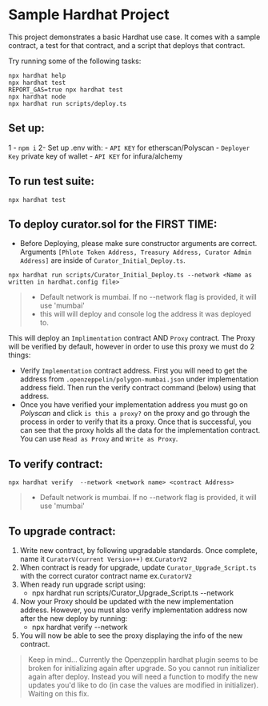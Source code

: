 # Sample Hardhat Project

This project demonstrates a basic Hardhat use case. It comes with a sample contract, a test for that contract, and a script that deploys that contract.

Try running some of the following tasks:

```shell
npx hardhat help
npx hardhat test
REPORT_GAS=true npx hardhat test
npx hardhat node
npx hardhat run scripts/deploy.ts
```

## Set up:

1 - `npm i`
2- Set up .env with: 
    - `API KEY` for etherscan/Polyscan 
    - `Deployer Key` private key of wallet
    - `API KEY` for infura/alchemy

## To run test suite:

```
npx hardhat test
```

## To deploy curator.sol for the FIRST TIME:

- Before Deploying, please make sure constructor arguments are correct. Arguments `[Phlote Token Address, Treasury Address, Curator Admin Address]` are inside of `Curator_Initial_Deploy.ts`.

```
npx hardhat run scripts/Curator_Initial_Deploy.ts --network <Name as written in hardhat.config file>
```
> - Default network is mumbai. If no --network flag is provided, it will use 'mumbai'
> - this will will deploy and console log the address it was deployed to.


This will deploy an `Implimentation` contract AND `Proxy` contract. The Proxy will be verified by default, however in order to use this proxy we must do 2 things:

 - Verify `Implementation` contract address. First you will need to get the address from `.openzeppelin/polygon-mumbai.json` under implementation address field. Then run the verify contract command (below) using that address.
 - Once you have verified your implementation address you must go on *Polyscan* and click `is this a proxy?` on the proxy and go through the process in order to verify that its a proxy. Once that is successful, you can see that the proxy holds all the data for the implementation contract. You can use `Read as Proxy` and `Write as Proxy`.

## To verify contract:

```
npx hardhat verify  --network <network name> <contract Address>
```
> - Default network is mumbai. If no --network flag is provided, it will use 'mumbai'


## To upgrade contract:

1. Write new contract, by following upgradable standards. Once complete, name it `CuratorV(current Version++)` ex.`CuratorV2`
2. When contract is ready for upgrade, update `Curator_Upgrade_Script.ts` with the correct curator contract name ex.`CuratorV2`
3. When ready run upgrade script using:
    - npx hardhat run scripts/Curator_Upgrade_Script.ts --network <Name as written in hardhat.config file>
4. Now your Proxy should be updated with the new implementation address. However, you must also verify implementation address now after the new deploy by running:
    - npx hardhat verify  --network <network name> <new implementation contract Address>
5. You will now be able to see the proxy displaying the info of the new contract.

> Keep in mind... Currently the Openzepplin hardhat plugin seems to be broken for initializing again after upgrade. So you cannot run initializer again after deploy. Instead you will need a function to modify the new updates you'd like to do (in case the values are modified in initializer). Waiting on this fix.